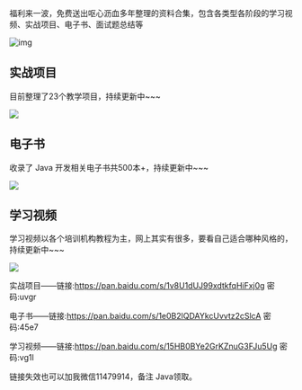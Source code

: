 福利来一波，免费送出呕心沥血多年整理的资料合集，包含各类型各阶段的学习视频、实战项目、电子书、面试题总结等

![img](https://i01piccdn.sogoucdn.com/65a7f554fc3c771e)

## 实战项目

目前整理了23个教学项目，持续更新中~~~

![](https://tva1.sinaimg.cn/large/0082zybply1gbsteupii1j31sm0ng0wj.jpg)

## 电子书

收录了 Java 开发相关电子书共500本+，持续更新中~~~

![](https://tva1.sinaimg.cn/large/0082zybply1gbsteyw52vj31rc0pwwit.jpg)



## 学习视频

学习视频以各个培训机构教程为主，网上其实有很多，要看自己适合哪种风格的，持续更新中~~~

![](https://tva1.sinaimg.cn/large/0082zybply1gbstf4rhp0j31f20emwfw.jpg)



实战项目——链接:https://pan.baidu.com/s/1v8U1dUJ99xdtkfqHiFxj0g  密码:uvgr

电子书——链接:https://pan.baidu.com/s/1e0B2lQDAYkcUvvtz2cSlcA  密码:45e7

学习视频——链接:https://pan.baidu.com/s/15HB0BYe2GrKZnuG3FJu5Ug  密码:vg1l

链接失效也可以加我微信11479914，备注 Java领取。